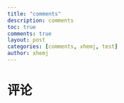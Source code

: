 ```yaml
---
title: "comments"
description: comments
toc: true
comments: true
layout: post
categories: [comments, xhemj, test]
author: xhemj
---
```

# 评论
